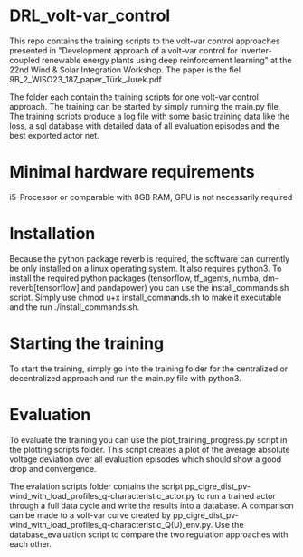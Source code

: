 # DRL_volt-var_control

This repo contains the training scripts to the volt-var control approaches presented in "Development approach of a volt-var control for inverter-coupled renewable energy plants using deep reinforcement learning" at the 22nd Wind & Solar Integration Workshop. The paper is the fiel 9B_2_WISO23_187_paper_Türk_Jurek.pdf

The folder each contain the training scripts for one volt-var control approach. The training can be started by simply running the main.py file.
The training scripts produce a log file with some basic training data like the loss, a sql database with detailed data of all evaluation episodes and the best exported actor net.

# Minimal hardware requirements
i5-Processor or comparable with 8GB RAM, GPU is not necessarily required

# Installation
Because the python package reverb is required, the software can currently be only installed on a linux operating system. It also requires python3.
To install the required python packages (tensorflow, tf_agents, numba, dm-reverb[tensorflow] and pandapower) you can use the install_commands.sh script. Simply use chmod u+x install_commands.sh to make it executable and the run ./install_commands.sh.

# Starting the training
To start the training, simply go into the training folder for the centralized or decentralized approach and run the main.py file with python3.

# Evaluation
To evaluate the training you can use the plot_training_progress.py script in the plotting scripts folder. This script creates a plot of the average absolute voltage deviation over all evaluation episodes which should show a good drop and convergence.

The evalation scripts folder contains the script pp_cigre_dist_pv-wind_with_load_profiles_q-characteristic_actor.py to run a trained actor through a full data cycle and write the results into a database. A comparison can be made to a volt-var curve created by pp_cigre_dist_pv-wind_with_load_profiles_q-characteristic_Q(U)_env.py. Use the database_evaluation script to compare the two regulation approaches with each other.
